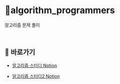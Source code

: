 # 🧠algorithm_programmers
알고리즘 문제 풀이 

<br/>

## 🔗 바로가기

- [알고리즘 스터디 Notion](https://skitter-composer-764.notion.site/1314bc10cf584e15ae1c3af19f5d5318?v=16e81df808df4ec5b529723973a1ea2a)

- [알고리즘 스터디2 Notion](https://freezing-geese-340.notion.site/18609e8d02db47e0bac4f4442783a7ff)
